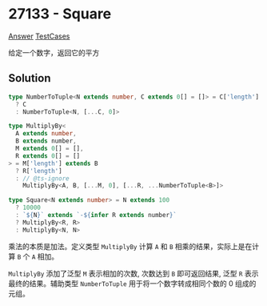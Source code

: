 # 27133 - Square

[Answer](https://github.com/lybenson/ts-checker/blob/master/src/27133-medium-square/template.ts) [TestCases](https://github.com/lybenson/ts-checker/blob/master/src/27133-medium-square/test-cases.ts)

给定一个数字，返回它的平方

## Solution

```ts
type NumberToTuple<N extends number, C extends 0[] = []> = C['length'] extends N
  ? C
  : NumberToTuple<N, [...C, 0]>

type MultiplyBy<
  A extends number,
  B extends number,
  M extends 0[] = [],
  R extends 0[] = []
> = M['length'] extends B
  ? R['length']
  : // @ts-ignore
    MultiplyBy<A, B, [...M, 0], [...R, ...NumberToTuple<B>]>

type Square<N extends number> = N extends 100
  ? 10000
  : `${N}` extends `-${infer R extends number}`
  ? MultiplyBy<R, R>
  : MultiplyBy<N, N>
```

乘法的本质是加法。定义类型 `MultiplyBy` 计算 `A` 和 `B` 相乘的结果，实际上是在计算 `B` 个 `A` 相加。

`MultiplyBy` 添加了泛型 `M` 表示相加的次数, 次数达到 `B` 即可返回结果, 泛型 `R` 表示最终的结果。辅助类型 `NumberToTuple` 用于将一个数字转成相同个数的 0 组成的元组。
